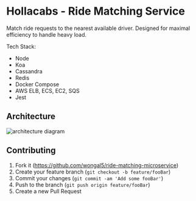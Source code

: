 # Hollacabs - Ride Matching Service
Match ride requests to the nearest available driver. Designed for maximal efficiency to handle heavy load. 

Tech Stack:
- Node
- Koa
- Cassandra
- Redis
- Docker Compose
- AWS ELB, ECS, EC2, SQS
- Jest

## Architecture

![architecture diagram](https://i.imgur.com/L9SG4Nx.png)

## Contributing

1. Fork it (<https://github.com/wongal5/ride-matching-microservice>)
2. Create your feature branch (`git checkout -b feature/fooBar`)
3. Commit your changes (`git commit -am 'Add some fooBar'`)
4. Push to the branch (`git push origin feature/fooBar`)
5. Create a new Pull Request
